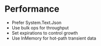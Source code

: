 # Performance

- Prefer System.Text.Json
- Use bulk ops for throughput
- Set expirations to control growth
- Use InMemory for hot-path transient data
